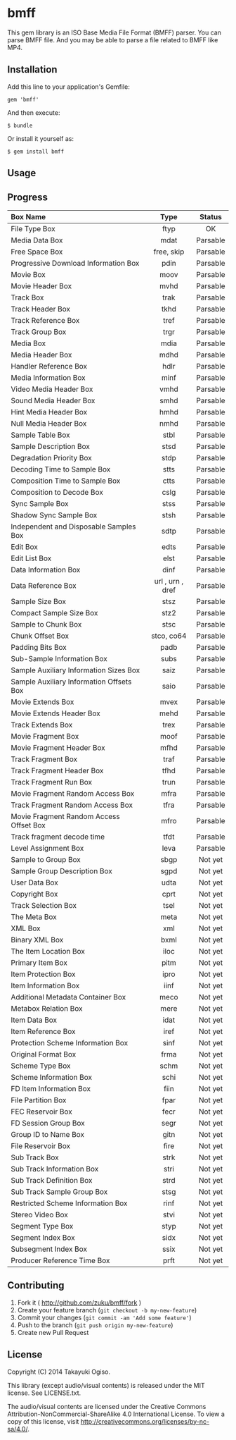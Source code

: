 # bmff

This gem library is an ISO Base Media File Format (BMFF) parser.
You can parse BMFF file.
And you may be able to parse a file related to BMFF like MP4.

## Installation

Add this line to your application's Gemfile:

    gem 'bmff'

And then execute:

    $ bundle

Or install it yourself as:

    $ gem install bmff

## Usage


## Progress

|Box Name                                     |      Type      |   Status  |
|:--------------------------------------------|:--------------:|:---------:|
|File Type Box                                |      ftyp      |OK         | \ 4.3
|Media Data Box                               |      mdat      |Parsable   | \ 8.1.1
|Free Space Box                               |   free, skip   |Parsable   | \ 8.1.2
|Progressive Download Information Box         |      pdin      |Parsable   | \ 8.1.3
|Movie Box                                    |      moov      |Parsable   | \ 8.2.1
|Movie Header Box                             |      mvhd      |Parsable   | \ 8.2.2
|Track Box                                    |      trak      |Parsable   | \ 8.3.1
|Track Header Box                             |      tkhd      |Parsable   | \ 8.3.2
|Track Reference Box                          |      tref      |Parsable   | \ 8.3.3
|Track Group Box                              |      trgr      |Parsable   | \ 8.3.4
|Media Box                                    |      mdia      |Parsable   | \ 8.4.1
|Media Header Box                             |      mdhd      |Parsable   | \ 8.4.2
|Handler Reference Box                        |      hdlr      |Parsable   | \ 8.4.3
|Media Information Box                        |      minf      |Parsable   | \ 8.4.4
|Video Media Header Box                       |      vmhd      |Parsable   | \ 8.4.5.2
|Sound Media Header Box                       |      smhd      |Parsable   | \ 8.4.5.3
|Hint Media Header Box                        |      hmhd      |Parsable   | \ 8.4.5.4
|Null Media Header Box                        |      nmhd      |Parsable   | \ 8.4.5.5
|Sample Table Box                             |      stbl      |Parsable   | \ 8.5.1
|Sample Description Box                       |      stsd      |Parsable   | \ 8.5.2
|Degradation Priority Box                     |      stdp      |Parsable   | \ 8.5.3
|Decoding Time to Sample Box                  |      stts      |Parsable   | \ 8.6.1.2
|Composition Time to Sample Box               |      ctts      |Parsable   | \ 8.6.1.3
|Composition to Decode Box                    |      cslg      |Parsable   | \ 8.6.1.4
|Sync Sample Box                              |      stss      |Parsable   | \ 8.6.2
|Shadow Sync Sample Box                       |      stsh      |Parsable   | \ 8.6.3
|Independent and Disposable Samples Box       |      sdtp      |Parsable   | \ 8.6.4
|Edit Box                                     |      edts      |Parsable   | \ 8.6.5
|Edit List Box                                |      elst      |Parsable   | \ 8.6.6
|Data Information Box                         |      dinf      |Parsable   | \ 8.7.1
|Data Reference Box                           |url , urn , dref|Parsable   | \ 8.7.2
|Sample Size Box                              |      stsz      |Parsable   | \ 8.7.3.2
|Compact Sample Size Box                      |      stz2      |Parsable   | \ 8.7.3.3
|Sample to Chunk Box                          |      stsc      |Parsable   | \ 8.7.4
|Chunk Offset Box                             |   stco, co64   |Parsable   | \ 8.7.5
|Padding Bits Box                             |      padb      |Parsable   | \ 8.7.6
|Sub-Sample Information Box                   |      subs      |Parsable   | \ 8.7.7
|Sample Auxiliary Information Sizes Box       |      saiz      |Parsable   | \ 8.7.8
|Sample Auxiliary Information Offsets Box     |      saio      |Parsable   | \ 8.7.9
|Movie Extends Box                            |      mvex      |Parsable   | \ 8.8.1
|Movie Extends Header Box                     |      mehd      |Parsable   | \ 8.8.2
|Track Extends Box                            |      trex      |Parsable   | \ 8.8.3
|Movie Fragment Box                           |      moof      |Parsable   | \ 8.8.4
|Movie Fragment Header Box                    |      mfhd      |Parsable   | \ 8.8.5
|Track Fragment Box                           |      traf      |Parsable   | \ 8.8.6
|Track Fragment Header Box                    |      tfhd      |Parsable   | \ 8.8.7
|Track Fragment Run Box                       |      trun      |Parsable   | \ 8.8.8
|Movie Fragment Random Access Box             |      mfra      |Parsable   | \ 8.8.9
|Track Fragment Random Access Box             |      tfra      |Parsable   | \ 8.8.10
|Movie Fragment Random Access Offset Box      |      mfro      |Parsable   | \ 8.8.11
|Track fragment decode time                   |      tfdt      |Parsable   | \ 8.8.12
|Level Assignment Box                         |      leva      |Parsable   | \ 8.8.13
|Sample to Group Box                          |      sbgp      |Not yet    | \ 8.9.2
|Sample Group Description Box                 |      sgpd      |Not yet    | \ 8.9.3
|User Data Box                                |      udta      |Not yet    | \ 8.10.1
|Copyright Box                                |      cprt      |Not yet    | \ 8.10.2
|Track Selection Box                          |      tsel      |Not yet    | \ 8.10.3
|The Meta Box                                 |      meta      |Not yet    | \ 8.11.1
|XML Box                                      |      xml       |Not yet    | \ 8.11.2
|Binary XML Box                               |      bxml      |Not yet    | \ 8.11.2
|The Item Location Box                        |      iloc      |Not yet    | \ 8.11.3
|Primary Item Box                             |      pitm      |Not yet    | \ 8.11.4
|Item Protection Box                          |      ipro      |Not yet    | \ 8.11.5
|Item Information Box                         |      iinf      |Not yet    | \ 8.11.6
|Additional Metadata Container Box            |      meco      |Not yet    | \ 8.11.7
|Metabox Relation Box                         |      mere      |Not yet    | \ 8.11.8
|Item Data Box                                |      idat      |Not yet    | \ 8.11.11
|Item Reference Box                           |      iref      |Not yet    | \ 8.11.12
|Protection Scheme Information Box            |      sinf      |Not yet    | \ 8.12.1
|Original Format Box                          |      frma      |Not yet    | \ 8.12.2
|Scheme Type Box                              |      schm      |Not yet    | \ 8.12.5
|Scheme Information Box                       |      schi      |Not yet    | \ 8.12.6
|FD Item Information Box                      |      fiin      |Not yet    | \ 8.13.2
|File Partition Box                           |      fpar      |Not yet    | \ 8.13.3
|FEC Reservoir Box                            |      fecr      |Not yet    | \ 8.13.4
|FD Session Group Box                         |      segr      |Not yet    | \ 8.13.5
|Group ID to Name Box                         |      gitn      |Not yet    | \ 8.13.6
|File Reservoir Box                           |      fire      |Not yet    | \ 8.13.7
|Sub Track Box                                |      strk      |Not yet    | \ 8.14.3
|Sub Track Information Box                    |      stri      |Not yet    | \ 8.14.4
|Sub Track Definition Box                     |      strd      |Not yet    | \ 8.14.5
|Sub Track Sample Group Box                   |      stsg      |Not yet    | \ 8.14.6
|Restricted Scheme Information Box            |      rinf      |Not yet    | \ 8.15.3
|Stereo Video Box                             |      stvi      |Not yet    | \ 8.15.4.2
|Segment Type Box                             |      styp      |Not yet    | \ 8.16.2
|Segment Index Box                            |      sidx      |Not yet    | \ 8.16.3
|Subsegment Index Box                         |      ssix      |Not yet    | \ 8.16.4
|Producer Reference Time Box                  |      prft      |Not yet    | \ 8.16.5


## Contributing

1. Fork it ( http://github.com/zuku/bmff/fork )
2. Create your feature branch (`git checkout -b my-new-feature`)
3. Commit your changes (`git commit -am 'Add some feature'`)
4. Push to the branch (`git push origin my-new-feature`)
5. Create new Pull Request

## License

Copyright (C) 2014 Takayuki Ogiso.

This library (except audio/visual contents) is released under the MIT license.
See LICENSE.txt.

The audio/visual contents are licensed under the Creative Commons Attribution-NonCommercial-ShareAlike 4.0 International License. To view a copy of this license, visit http://creativecommons.org/licenses/by-nc-sa/4.0/.
